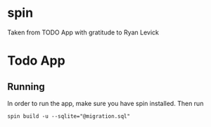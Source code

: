 # spin
Taken from TODO App with gratitude to Ryan Levick
# Todo App

## Running

In order to run the app, make sure you have spin installed. Then run


```
spin build -u --sqlite="@migration.sql"
```
